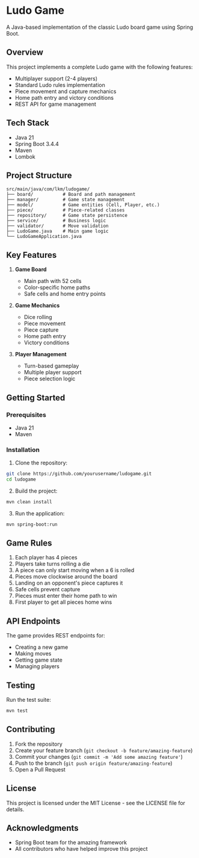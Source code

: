 # Ludo Game

A Java-based implementation of the classic Ludo board game using Spring Boot.

## Overview

This project implements a complete Ludo game with the following features:
- Multiplayer support (2-4 players)
- Standard Ludo rules implementation
- Piece movement and capture mechanics
- Home path entry and victory conditions
- REST API for game management

## Tech Stack

- Java 21
- Spring Boot 3.4.4
- Maven
- Lombok

## Project Structure

```
src/main/java/com/lkm/ludogame/
├── board/           # Board and path management
├── manager/         # Game state management
├── model/           # Game entities (Cell, Player, etc.)
├── piece/           # Piece-related classes
├── repository/      # Game state persistence
├── service/         # Business logic
├── validator/       # Move validation
├── LudoGame.java    # Main game logic
└── LudoGameApplication.java
```

## Key Features

1. **Game Board**
   - Main path with 52 cells
   - Color-specific home paths
   - Safe cells and home entry points

2. **Game Mechanics**
   - Dice rolling
   - Piece movement
   - Piece capture
   - Home path entry
   - Victory conditions

3. **Player Management**
   - Turn-based gameplay
   - Multiple player support
   - Piece selection logic

## Getting Started

### Prerequisites

- Java 21
- Maven

### Installation

1. Clone the repository:
```bash
git clone https://github.com/yourusername/ludogame.git
cd ludogame
```

2. Build the project:
```bash
mvn clean install
```

3. Run the application:
```bash
mvn spring-boot:run
```

## Game Rules

1. Each player has 4 pieces
2. Players take turns rolling a die
3. A piece can only start moving when a 6 is rolled
4. Pieces move clockwise around the board
5. Landing on an opponent's piece captures it
6. Safe cells prevent capture
7. Pieces must enter their home path to win
8. First player to get all pieces home wins

## API Endpoints

The game provides REST endpoints for:
- Creating a new game
- Making moves
- Getting game state
- Managing players

## Testing

Run the test suite:
```bash
mvn test
```

## Contributing

1. Fork the repository
2. Create your feature branch (`git checkout -b feature/amazing-feature`)
3. Commit your changes (`git commit -m 'Add some amazing feature'`)
4. Push to the branch (`git push origin feature/amazing-feature`)
5. Open a Pull Request

## License

This project is licensed under the MIT License - see the LICENSE file for details.

## Acknowledgments

- Spring Boot team for the amazing framework
- All contributors who have helped improve this project 